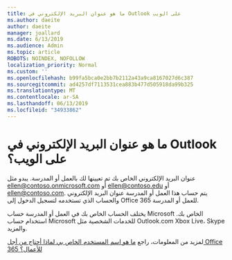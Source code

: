 ```yaml
---
title: ما هو عنوان البريد الإلكتروني في Outlook على الويب
ms.author: daeite
author: daeite
manager: joallard
ms.date: 6/13/2019
ms.audience: Admin
ms.topic: article
ROBOTS: NOINDEX, NOFOLLOW
localization_priority: Normal
ms.custom: ''
ms.openlocfilehash: b99fa5bca0e2bb7b2112a43a9ca8167027d6c387
ms.sourcegitcommit: ad4257df7113531cea883b477d505918da99b325
ms.translationtype: MT
ms.contentlocale: ar-SA
ms.lasthandoff: 06/13/2019
ms.locfileid: "34933862"
---
```

# <a name="what-is-my-email-address-in-outlook-on-the-web"></a>ما هو عنوان البريد الإلكتروني في Outlook على الويب؟

عنوان البريد الإلكتروني الخاص بك تم تعيينها لك بالعمل أو المدرسة. يبدو مثل ellen@contoso.onmicrosoft.com أو ellen@contoso.edu أو ellen@contoso.com. يتم حساب هذا العمل أو المدرسة عنوان البريد الإلكتروني والحساب الذي تستخدمه لتسجيل الدخول إلى Office 365 للعمل أو المدرسة.

يختلف الحساب الخاص بك في العمل أو المدرسة حساب Microsoft الخاص بك. استخدام حساب Microsoft للخدمات الشخصية مثل Outlook.com Xbox Live، Skype والمزيد.

لمزيد من المعلومات، راجع [ما هو اسم المستخدم الخاص بي لماذا أحتاج من أجل Office 365 للأعمال؟](https://support.office.com/article/37da662b-5da6-4b56-a091-2731b2ecc8b4)